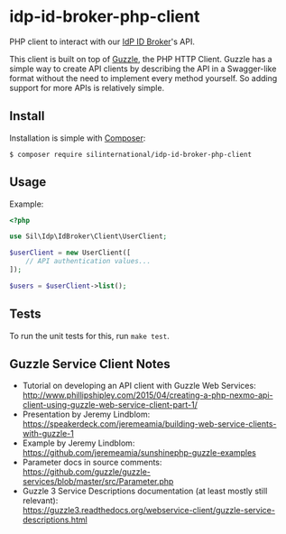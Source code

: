 # idp-id-broker-php-client
PHP client to interact with our [IdP ID Broker](https://github.com/silinternational/idp-id-broker)'s API.

This client is built on top of 
[Guzzle](http://docs.guzzlephp.org/en/stable/), the PHP HTTP Client. 
Guzzle has a simple way to create API clients by describing the API in a 
Swagger-like format without the need to implement every method yourself. So 
adding support for more APIs is relatively simple.


## Install ##
Installation is simple with [Composer](https://getcomposer.org/):

    $ composer require silinternational/idp-id-broker-php-client


## Usage ##

Example:

```php
<?php

use Sil\Idp\IdBroker\Client\UserClient;

$userClient = new UserClient([
    // API authentication values...
]);

$users = $userClient->list();
```


## Tests ##

To run the unit tests for this, run `make test`.


## Guzzle Service Client Notes ##
- Tutorial on developing an API client with Guzzle Web Services:  
  <http://www.phillipshipley.com/2015/04/creating-a-php-nexmo-api-client-using-guzzle-web-service-client-part-1/>
- Presentation by Jeremy Lindblom:  
  <https://speakerdeck.com/jeremeamia/building-web-service-clients-with-guzzle-1>
- Example by Jeremy Lindblom:  
  <https://github.com/jeremeamia/sunshinephp-guzzle-examples>
- Parameter docs in source comments:  
  <https://github.com/guzzle/guzzle-services/blob/master/src/Parameter.php>
- Guzzle 3 Service Descriptions documentation (at least mostly still relevant):  
  <https://guzzle3.readthedocs.org/webservice-client/guzzle-service-descriptions.html>
